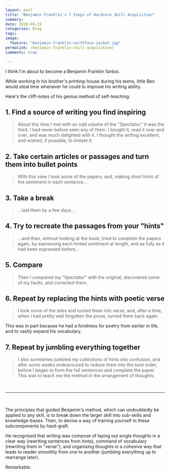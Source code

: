 ```yaml
---
layout: post
title: "Benjamin Franklin's 7 Steps of Hardcore Skill Acquisition"
summary: 
date: 2018-09-19
categories: blog
tags: 
image: 
  feature: "benjamin-franklin-northface-jacket.jpg"
permalink: /benjamin-franklin-skill-acquisition/
comments: true

---
```


I think I'm about to become a Benjamin Franklin fanboi. 

While working in his brother's printing-house during his teens, little Ben would steal time whenever he could to improve his writing ability.

Here's the cliff-notes of his genius method of self-teaching.

## 1. Find a source of writing you find inspiring
> About this time I met with an odd volume of the "Spectator," it was the third. I had never before seen any of them. I bought it, read it over and over, and was much delighted with it. I thought the writing excellent, and wished, if possible, to imitate it. 

## 2. Take certain articles or passages and turn them into bullet points
> With this view I took some of the papers, and, making short hints of the sentiment in each sentence…

## 3. Take a break
> …laid them by a few days…

## 4. Try to recreate the passages from your "hints"
> …and then, without looking at the book, tried to complete the papers again, by expressing each hinted sentiment at length, and as fully as it had been expressed before…

## 5. Compare
> Then I compared my "Spectator" with the original, discovered some of my faults, and corrected them.

## 6. Repeat by replacing the hints with poetic verse
> I took some of the tales and turned them into verse; and, after a time, when I had pretty well forgotten the prose, turned them back again. 

This was in part because he had a fondness for poetry from earlier in life, and to vastly expand his vocabulary. 

## 7. Repeat by jumbling everything together
> I also sometimes jumbled my collections of hints into confusion, and after some weeks endeavoured to reduce them into the best order, before I began to form the full sentences and complete the paper. This was to teach me the method in the arrangement of thoughts.

&nbsp;

---

&nbsp; 

The principles that guided Benjamin's method, which can undoubtedly be applied to any skill, is to break down the larger skill into sub-skills and knowledge-bases. Then, to devise a way of training yourself in these subcomponents by hard-graft. 

He recognised that writing was compose of laying out single thoughts in a clear way (rewriting sentences from hints), command of vocabulary (rewriting them in "verse"), and organising thoughts in a cohesive way that leads to reader smoothly from one to another (jumbling everything up to rearrange later). 

Remarkable. 

